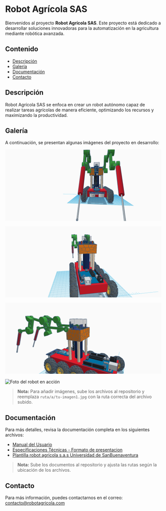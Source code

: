 # Robot Agrícola SAS

Bienvenidos al proyecto **Robot Agrícola SAS**. Este proyecto está dedicado a desarrollar soluciones innovadoras para la automatización en la agricultura mediante robótica avanzada.



## Contenido

- [Descripción](#descripción)
- [Galería](#galería)
- [Documentación](#documentación)
- [Contacto](#contacto)

## Descripción

Robot Agrícola SAS se enfoca en crear un robot autónomo capaz de realizar tareas agrícolas de manera eficiente, optimizando los recursos y maximizando la productividad.

## Galería

A continuación, se presentan algunas imágenes del proyecto en desarrollo:

![Foto del robot en acción](https://github.com/cristianserrano770/proyecto-/blob/26c26520733b6d72ef08d65daee4ccaf9e7596cf/proyecto%20robot%20agricola/imagenes/Powerful%20Gaaris-Hango%20(2).png?raw=true)

![Foto del robot en acción](https://github.com/cristianserrano770/proyecto-/blob/26c26520733b6d72ef08d65daee4ccaf9e7596cf/proyecto%20robot%20agricola/imagenes/Powerful%20Gaaris-Hango%20(3).png?raw=true)

![Esquema del robot](https://github.com/cristianserrano770/proyecto-/blob/main/proyecto%20robot%20agricola/imagenes/Powerful%20Gaaris-Hango%20(1).png?raw=true)

![Foto del robot en acción](ruta/a/tu-imagen1.jpg)













> **Nota:** Para añadir imágenes, sube los archivos al repositorio y reemplaza `ruta/a/tu-imagen1.jpg` con la ruta correcta del archivo subido.

## Documentación

Para más detalles, revisa la documentación completa en los siguientes archivos:

- [Manual del Usuario](ruta/a/manual_usuario.pdf)
- [Especificaciones Técnicas - Formato de presentacion ](https://github.com/cristianserrano770/proyecto-/blob/26c26520733b6d72ef08d65daee4ccaf9e7596cf/proyecto%20robot%20agricola/documentos/formato-presentacion-Proyecto%20robot%20agricola%20sas.pdf)
- [Plantilla robot agricola s.a.s Universidad de SanBuenaventura](https://github.com/cristianserrano770/proyecto-/blob/a83979136dc07284273ca1e0c1c8cfb2573ba4ea/proyecto%20robot%20agricola/documentos/Informe%20proyecto%20robot%20agricola%20sas.pdf)

> **Nota:** Sube los documentos al repositorio y ajusta las rutas según la ubicación de los archivos.

## Contacto

Para más información, puedes contactarnos en el correo: contacto@robotagricola.com
